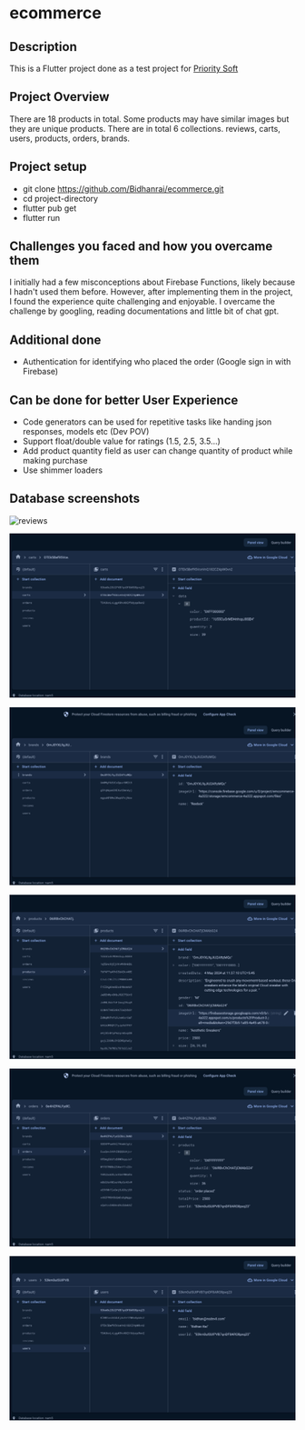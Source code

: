 # ecommerce

## Description

This is a Flutter project done as a test project for [Priority Soft](https://www.prioritysoft.rs)

## Project Overview

There are 18 products in total. Some products may have similar images but they are unique products.
There are in total 6 collections. reviews, carts, users, products, orders, brands.

## Project setup

- git clone https://github.com/Bidhanrai/ecommerce.git
- cd project-directory
- flutter pub get
- flutter run


## Challenges you faced and how you overcame them

I initially had a few misconceptions about Firebase Functions, likely because I hadn't used them before. 
However, after implementing them in the project, I found the experience quite challenging and enjoyable.
I overcame the challenge by googling, reading documentations and little bit of chat gpt.


## Additional done

- Authentication for identifying who placed the order (Google sign in with Firebase)


## Can be done for better User Experience

- Code generators can be used for repetitive tasks like handing json responses, models etc (Dev POV)
- Support float/double value for ratings (1.5, 2.5, 3.5...)
- Add product quantity field as user can change quantity of product while making purchase
- Use shimmer loaders



## Database screenshots
![reviews](/images/Screenshot_2024-05-04.png "reviews")

![carts](images/Screenshot_2024-05-04_at_10.42.654.png "carts")

![brands](images/Screenshot_2024-05-041234.png "brands")

![products](images/Screenshot_2024-05-04_at_10.41.png "products")

![orders](images/Screenshot_2024-05-04_432.png "orders")

![users](images/Screenshot_2024-05-04_at_10.42.0.png "orders")


